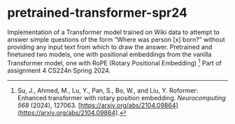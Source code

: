 # pretrained-transformer-spr24
Implementation of a Transformer model trained on Wiki data to attempt to answer simple questions of the form “Where was person [x] born?” without providing any input text from which to draw the answer. Pretrained and finetuned two models, one with positional embeddings from the vanilla Transformer model, one with RoPE (Rotary Positional Embedding) [^1] Part of assignment 4 CS224n Spring 2024.

[^1]: Su, J., Ahmed, M., Lu, Y., Pan, S., Bo, W., and Liu, Y. Roformer: Enhanced transformer with rotary position embedding. *Neurocomputing 568* (2024), 127063. [https://arxiv.org/abs/2104.09864](https://arxiv.org/abs/2104.09864).
